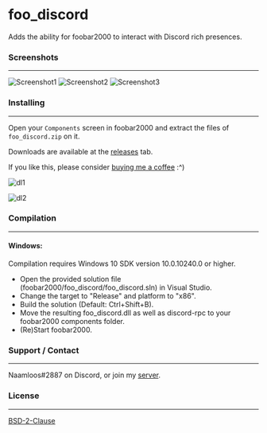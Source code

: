 # foo_discord
Adds the ability for foobar2000 to interact with Discord rich presences.

### Screenshots
---------
![Screenshot1](https://saiko.is-a-good-waifu.com/ba6062.png)
![Screenshot2](https://saiko.is-a-good-waifu.com/1b680b.png)
![Screenshot3](https://saiko.is-a-good-waifu.com/307e70.png)

### Installing
---------
Open your `Components` screen in foobar2000 and extract the files of `foo_discord.zip` on it.

Downloads are available at the [releases](https://github.com/NaamloosDT/foo_discord/releases) tab.

If you like this, please consider [buying me a coffee](https://ko-fi.com/naamloos) :^)

![dl1](https://saiko.is-a-good-waifu.com/0fede1.png)

![dl2](https://saiko.is-a-good-waifu.com/0cd2ea.png)

### Compilation
---------------
#### Windows:

Compilation requires Windows 10 SDK version 10.0.10240.0 or higher.
 - Open the provided solution file (foobar2000/foo_discord/foo_discord.sln) in Visual Studio.
 - Change the target to "Release" and platform to "x86".
 - Build the solution (Default: Ctrl+Shift+B).
 - Move the resulting foo_discord.dll as well as discord-rpc to your foobar2000 components folder.
 - (Re)Start foobar2000.
 
### Support / Contact
---------------------
Naamloos#2887 on Discord, or join my [server](https://discord.gg/hMRWUTa).

### License
-----------
[BSD-2-Clause](https://github.com/NaamloosDT/foo_discord/blob/master/LICENSE)
